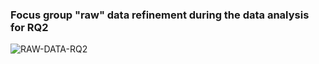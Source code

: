 ### Focus group "raw" data refinement during the data analysis for RQ2
![RAW-DATA-RQ2](https://user-images.githubusercontent.com/18057711/150814580-8b20a5e2-d359-4841-9a88-3e83ca9c8315.png)
